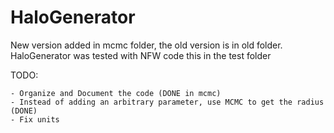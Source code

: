 HaloGenerator
=============

New version added in mcmc folder, the old version is in old folder. 
HaloGenerator was tested with NFW code this in the test folder
	
TODO:

	- Organize and Document the code (DONE in mcmc)
	- Instead of adding an arbitrary parameter, use MCMC to get the radius (DONE)
	- Fix units




